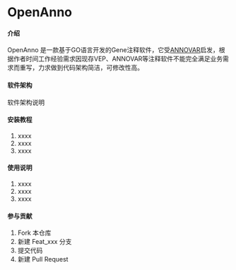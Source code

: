 # OpenAnno

#### 介绍
OpenAnno 是一款基于GO语言开发的Gene注释软件，它受[ANNOVAR](https://annovar.openbioinformatics.org/en/latest/)启发，根据作者时间工作经验需求因现存VEP、ANNOVAR等注释软件不能完全满足业务需求而重写，力求做到代码架构简洁，可修改性高。

#### 软件架构
软件架构说明


#### 安装教程

1.  xxxx
2.  xxxx
3.  xxxx

#### 使用说明

1.  xxxx
2.  xxxx
3.  xxxx

#### 参与贡献

1.  Fork 本仓库
2.  新建 Feat_xxx 分支
3.  提交代码
4.  新建 Pull Request
